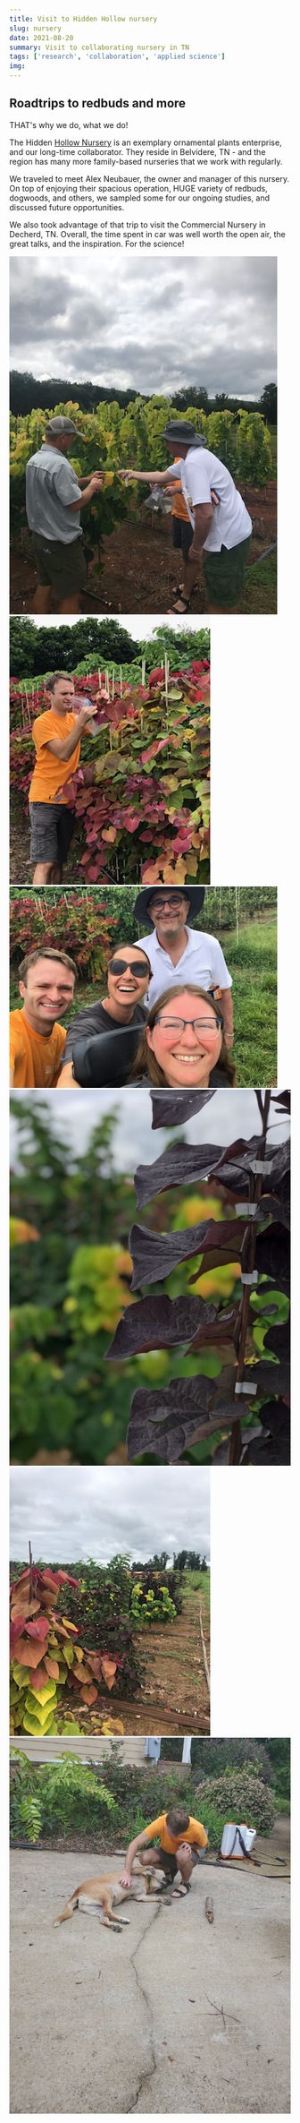 ```yaml
---
title: Visit to Hidden Hollow nursery
slug: nursery
date: 2021-08-20
summary: Visit to collaborating nursery in TN
tags: ['research', 'collaboration', 'applied science']
img:
---
```


## Roadtrips to redbuds and more

THAT's why we do, what we do!

The Hidden [Hollow Nursery](http://hiddenhollownursery.com) is an exemplary ornamental plants enterprise, and our long-time collaborator. They reside in Belvidere, TN - and the region has many more family-based nurseries that we work with regularly.

We traveled to meet Alex Neubauer, the owner and manager of this nursery. On top of enjoying their spacious operation, HUGE variety of redbuds, dogwoods, and others, we sampled some for our ongoing studies, and discussed future opportunities.

We also took advantage of that trip to visit the Commercial Nursery in Decherd, TN. Overall, the time spent in car was well worth the open air, the great talks, and the inspiration. For the science!

 ![Drone01](./Alex.jpg "The owner shows us his operation")
 ![Drone02](./COLLECTING.jpg "We sure sampled some of those beauties!")
 ![Drone03](./DREAMTEAM.jpg "We were AMAZED by this nursery")
 ![Drone04](./REDbud.jpg "Striking deep purple of redbuds")
 ![Drone05](./REDBUDS.jpg "The variety of the redbuds delivers our job security")
 ![Drone06](./MOMENTofZEN.jpg "There WAS a moment of serenity in all that")

 
